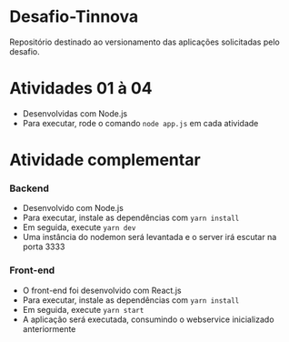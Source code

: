 # Desafio-Tinnova
Repositório destinado ao versionamento das aplicações solicitadas pelo desafio.

<h1>Atividades 01 à 04</h1>
<ul>
  <li>Desenvolvidas com Node.js</li>
  <li>Para executar, rode o comando <code>node app.js</code> em cada atividade </li>
</ul>

<h1>Atividade complementar</h1>
<h3>Backend</h3>
<ul>
  <li>Desenvolvido com Node.js</li>
  <li>Para executar, instale as dependências com <code>yarn install</code> </li>
  <li>Em seguida, execute <code>yarn dev</code> </li>
  <li>Uma instância do nodemon será levantada e o server irá escutar na porta 3333</li>
</ul>

<h3>Front-end</h3>
<ul>
  <li>O front-end foi desenvolvido com React.js</li>
  <li>Para executar, instale as dependências com <code>yarn install</code> </li>
  <li>Em seguida, execute <code>yarn start</code> </li>
  <li>A aplicação será executada, consumindo o webservice inicializado anteriormente</li>
</ul>
